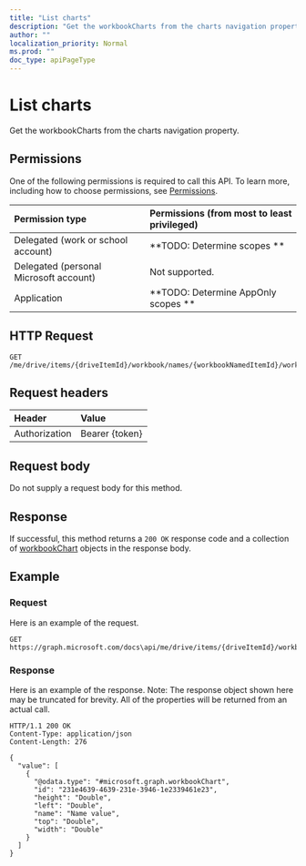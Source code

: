 ```yaml
---
title: "List charts"
description: "Get the workbookCharts from the charts navigation property."
author: ""
localization_priority: Normal
ms.prod: ""
doc_type: apiPageType
---
```


# List charts

Get the workbookCharts from the charts navigation property.

## Permissions
One of the following permissions is required to call this API. To learn more, including how to choose permissions, see [Permissions](/concepts/permissions-reference.md).

|Permission type|Permissions (from most to least privileged)|
|:---|:---|
|Delegated (work or school account)|**TODO: Determine scopes **|
|Delegated (personal Microsoft account)|Not supported.|
|Application|**TODO: Determine AppOnly scopes **|

## HTTP Request
<!-- {
  "blockType": "ignored"
}
-->
``` http
GET /me/drive/items/{driveItemId}/workbook/names/{workbookNamedItemId}/worksheet/charts
```

## Request headers
|Header|Value|
|:---|:---|
|Authorization|Bearer {token}|

## Request body
Do not supply a request body for this method.

## Response
If successful, this method returns a `200 OK` response code and a collection of [workbookChart](../resources/workbookchart.md) objects in the response body.

## Example

### Request
Here is an example of the request.
<!-- {
  "blockType": "request",
  "name": "get_workbookchart"
}
-->
``` http
GET https://graph.microsoft.com/docs\api/me/drive/items/{driveItemId}/workbook/names/{workbookNamedItemId}/worksheet/charts
```

### Response
Here is an example of the response. Note: The response object shown here may be truncated for brevity. All of the properties will be returned from an actual call.
<!-- {
  "blockType": "response",
  "truncated": true,
  "@odata.type": "collection(microsoft.graph.workbookchart)"
}
-->
``` http
HTTP/1.1 200 OK
Content-Type: application/json
Content-Length: 276

{
  "value": [
    {
      "@odata.type": "#microsoft.graph.workbookChart",
      "id": "231e4639-4639-231e-3946-1e2339461e23",
      "height": "Double",
      "left": "Double",
      "name": "Name value",
      "top": "Double",
      "width": "Double"
    }
  ]
}
```

